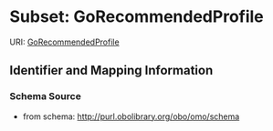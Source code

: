 # Subset: GoRecommendedProfile

URI: [GoRecommendedProfile](GoRecommendedProfile)




## Identifier and Mapping Information







### Schema Source


* from schema: http://purl.obolibrary.org/obo/omo/schema
























































































































































































